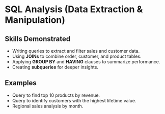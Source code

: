 # SQL Analysis (Data Extraction & Manipulation)

## Skills Demonstrated
- Writing queries to extract and filter sales and customer data.
- Using **JOINs** to combine order, customer, and product tables.
- Applying **GROUP BY** and **HAVING** clauses to summarize performance.
- Creating **subqueries** for deeper insights.

## Examples
- Query to find top 10 products by revenue.
- Query to identify customers with the highest lifetime value.
- Regional sales analysis by month.
